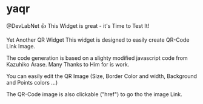 # yaqr
@DevLabNet :+1: This Widget is great - it's Time to Test It! 

Yet Another QR Widget
This widget is designed to easily create QR-Code Link Image.

The code generation is based on a slighty modified javascript code from Kazuhiko Arase. Many Thanks to Him for is work.

You can easily edit the QR Image (Size, Border Color and width, Background and Points colors ...) 

The QR-Code image is also clickable ("href") to go tho the image Link.
